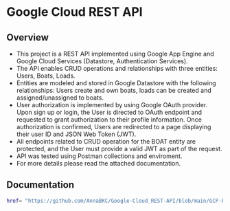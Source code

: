 # Google Cloud REST API

## Overview
- This project is a REST API implemented using Google App Engine and Google Cloud Services (Datastore, Authentication Services).
- The API enables CRUD operations and relationships with three entities: Users, Boats, Loads. 
- Entities are modeled and stored in Google Datastore with the following relationships: Users create and own boats, loads can be created and assigned/unassigned to boats.
- User authorization is implemented by using Google OAuth provider. Upon sign up or login, the User is directed to OAuth endpoint and requested to grant authorization to their profile information. 
  Once authorization is confirmed, Users are redirected to a page displaying their user ID and JSON Web Token (JWT). 
- All endpoints related to CRUD operation for the BOAT entity are protected, and the User must provide a valid JWT as part of the request.
- API was tested using Postman collections and enviroment. 
- For more details please read the attached documentation.

## Documentation
```sh
href= "https://github.com/AnnaBKC/Google-Cloud_REST-API/blob/main/GCP-RestAPI-Documentation.pdf"
``` 



